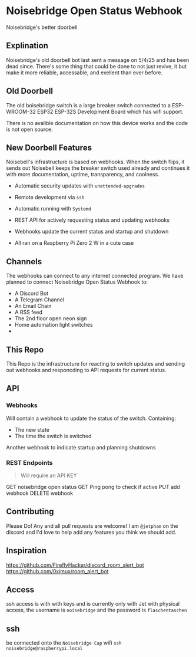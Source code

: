# Noisebridge Open Status Webhook

Noisebridge's better doorbell

## Explination

Noisebridge's old doorbell bot last sent a message on 5/4/25 and has been dead since. There's some thing that could be done to not just revive, it but make it more reliable, accessable, and exellent than ever before.

## Old Doorbell

The old boisebridge switch is a large breaker switch connected to a ESP-WROOM-32 ESP32 ESP-32S Development Board which has wifi support.

There is no avalible documentation on how this device works and the code is not open source.

## New Doorbell Features

Noisebell's infrastructure is based on webhooks. When the switch flips, it sends out 
Noisebell keeps the breaker switch used already and continues it with more documentation, uptime, transparency, and coolness.

- Automatic security updates with `unattended-upgrades`

- Remote development via `ssh`

- Automatic running with `Systemd`

- REST API for actively requesting status and updating webhooks

- Webhooks update the current status and startup and shutdown

- All ran on a Raspberry Pi Zero 2 W in a cute case

## Channels

The webhooks can connect to any internet connected program. We have planned to connect Noisebridge Open Status Webhook to:

- A Discord Bot
- A Telegram Channel
- An Email Chain
- A RSS feed
- The 2nd floor open neon sign
- Home automation light switches
- 

## This Repo

This Repo is the infrastructure for reacting to switch updates and sending out webhooks and responcding to API requests for current status.

## API

### Webhooks 

Will contain a webhook to update the status of the switch. Containing:
- The new state
- The time the switch is switched

Another webhook to indicate startup and planning shutdowns

### REST Endpoints

> Will require an API KEY

GET noisebridge open status
GET Ping pong to check if active
PUT add webhook
DELETE webhook

## Contributing

Please Do! Any and all pull requests are welcome! I am `@jetpham` on the discord and I'd love to help add any features you think we should add.

## Inspiration

https://github.com/FireflyHacker/discord_room_alert_bot
https://github.com/0xjmux/room_alert_bot

## Access
ssh access is with with keys and is currently only with Jet
with physical access, the username is `noisebridge` and the password is `flaschentaschen`

## ssh
be connected onto the `Noisebridge Cap` wifi
`ssh noisebridge@raspberrypi.local`